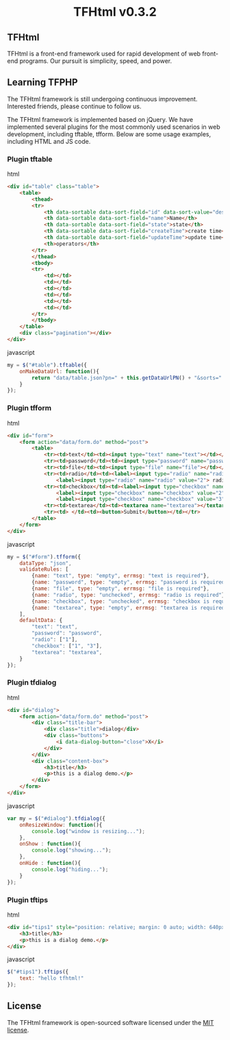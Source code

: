 <h1 align="center">TFHtml v0.3.2</h1>

## TFHtml

TFHtml is a front-end framework used for rapid development of web front-end programs. Our pursuit is simplicity, speed, and power.

## Learning TFPHP

The TFHtml framework is still undergoing continuous improvement. Interested friends, please continue to follow us.

The TFHtml framework is implemented based on jQuery. We have implemented several plugins for the most commonly used scenarios in web development, including tftable, tfform. Below are some usage examples, including HTML and JS code.

### Plugin tftable

html
```html
<div id="table" class="table">
    <table>
        <thead>
        <tr>
            <th data-sortable data-sort-field="id" data-sort-value="desc">ID</th>
            <th data-sortable data-sort-field="name">Name</th>
            <th data-sortable data-sort-field="state">state</th>
            <th data-sortable data-sort-field="createTime">create time</th>
            <th data-sortable data-sort-field="updateTime">update time</th>
            <th>operators</th>
        </tr>
        </thead>
        <tbody>
        <tr>
            <td></td>
            <td></td>
            <td></td>
            <td></td>
            <td></td>
            <td></td>
        </tr>
        </tbody>
    </table>
    <div class="pagination"></div>
</div>
```

javascript
```javascript
my = $("#table").tftable({
    onMakeDataUrl: function(){
        return "data/table.json?pn=" + this.getDataUrlPN() + "&sorts=" + this.getDataUrlSorts();
    }
});
```

### Plugin tfform

html
```html
<div id="form">
    <form action="data/form.do" method="post">
        <table>
            <tr><td>text</td><td><input type="text" name="text"></td></tr>
            <tr><td>password</td><td><input type="password" name="password"></td></tr>
            <tr><td>file</td><td><input type="file" name="file"></td></tr>
            <tr><td>radio</td><td><label><input type="radio" name="radio" value="1"> radio1</label>
                <label><input type="radio" name="radio" value="2"> radio2</label></td></tr>
            <tr><td>checkbox</td><td><label><input type="checkbox" name="checkbox" value="1"> checkbox1</label>
                <label><input type="checkbox" name="checkbox" value="2"> checkbox2</label>
                <label><input type="checkbox" name="checkbox" value="3"> checkbox3</label></td></tr>
            <tr><td>textarea</td><td><textarea name="textarea"></textarea></td></tr>
            <tr><td> </td><td><button>Submit</button></td></tr>
        </table>
    </form>
</div>
```

javascript
```javascript
my = $("#form").tfform({
    dataType: "json",
    validateRules: [
        {name: "text", type: "empty", errmsg: "text is required"},
        {name: "password", type: "empty", errmsg: "password is required"},
        {name: "file", type: "empty", errmsg: "file is required"},
        {name: "radio", type: "unchecked", errmsg: "radio is required"},
        {name: "checkbox", type: "unchecked", errmsg: "checkbox is required"},
        {name: "textarea", type: "empty", errmsg: "textarea is required"}
    ],
    defaultData: {
        "text": "text",
        "password": "password",
        "radio": ["1"],
        "checkbox": ["1", "3"],
        "textarea": "textarea",
    }
});
```

### Plugin tfdialog

html
```html
<div id="dialog">
    <form action="data/form.do" method="post">
        <div class="title-bar">
            <div class="title">dialog</div>
            <div class="buttons">
                <i data-dialog-button="close">X</i>
            </div>
        </div>
        <div class="content-box">
            <h3>title</h3>
            <p>this is a dialog demo.</p>
        </div>
    </form>
</div>
```

javascript
```javascript
var my = $("#dialog").tfdialog({
    onResizeWindow: function(){
        console.log("window is resizing...");
    },
    onShow : function(){
        console.log("showing...");
    },
    onHide : function(){
        console.log("hiding...");
    }
});
```

### Plugin tftips

html
```html
<div id="tips1" style="position: relative; margin: 0 auto; width: 640px;">
    <h3>title</h3>
    <p>this is a dialog demo.</p>
</div>
```

javascript
```javascript
$("#tips1").tftips({
    text: "hello tfhtml!"
});
```

## License

The TFHtml framework is open-sourced software licensed under the <a href="https://opensource.org/licenses/MIT">MIT license</a>.